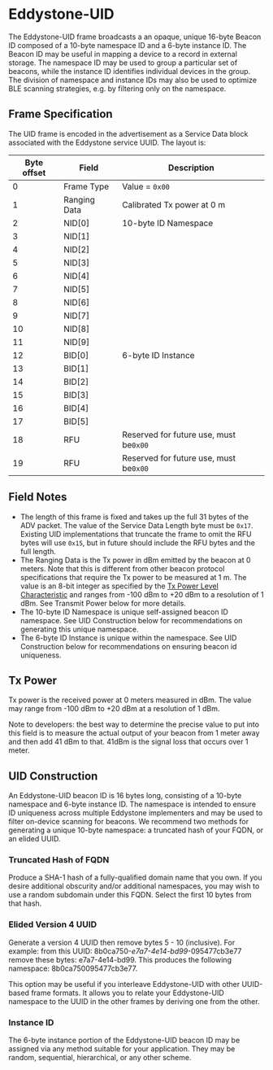 # Eddystone-UID

The Eddystone-UID frame broadcasts a an opaque, unique 16-byte Beacon ID composed of a 10-byte namespace ID and a 6-byte instance ID. The Beacon ID may be useful in mapping a device to a record in external storage. The namespace ID may be used to group a particular set of beacons, while the instance ID identifies individual devices in the group. The division of namespace and instance IDs may also be used to optimize BLE scanning strategies, e.g. by filtering only on the namespace.

## Frame Specification

The UID frame is encoded in the advertisement as a Service Data block associated with the Eddystone service UUID. The layout is:

Byte offset | Field | Description
------------|-------|------------
0 | Frame Type | Value = `0x00`
1 | Ranging Data | Calibrated Tx power at 0 m
2 | NID[0] | 10-byte ID Namespace
3 | NID[1]
4 | NID[2]
5 | NID[3]
6 | NID[4]
7 | NID[5]
8 | NID[6]
9 | NID[7]
10 | NID[8]
11 | NID[9]
12 | BID[0] | 6-byte ID Instance
13 | BID[1]
14 | BID[2]
15 | BID[3]
16 | BID[4]
17 | BID[5]
18 | RFU | Reserved for future use, must be`0x00`
19 | RFU | Reserved for future use, must be`0x00`

## Field Notes

- The length of this frame is fixed and takes up the full 31 bytes of the ADV packet. The value of the Service Data Length byte must be `0x17`. Existing UID implementations that truncate the frame to omit the RFU bytes will use `0x15`, but in future should include the RFU bytes and the full length.
- The Ranging Data is the Tx power in dBm emitted by the beacon at 0 meters. Note that this is different from other beacon protocol specifications that require the Tx power to be measured at 1 m. The value is an 8-bit integer as specified by the [Tx Power Level Characteristic](https://developer.bluetooth.org/gatt/characteristics/Pages/CharacteristicViewer.aspx?u=org.bluetooth.characteristic.tx_power_level.xml) and ranges from -100 dBm to +20 dBm to a resolution of 1 dBm. See Transmit Power below for more details.
- The 10-byte ID Namespace is unique self-assigned beacon ID namespace. See UID Construction below for recommendations on generating this unique namespace.
- The 6-byte ID Instance is unique within the namespace. See UID Construction below for recommendations on ensuring beacon id uniqueness.

## Tx Power

Tx power is the received power at 0 meters measured in dBm. The value may range from -100 dBm to +20 dBm at a resolution of 1 dBm.

Note to developers: the best way to determine the precise value to put into this field is to measure the actual output of your beacon from 1 meter away and then add 41 dBm to that. 41dBm is the signal loss that occurs over 1 meter.

## UID Construction

An Eddystone-UID beacon ID is 16 bytes long, consisting of a 10-byte namespace and 6-byte instance ID. The namespace is intended to ensure ID uniqueness across multiple Eddystone implementers and may be used to filter on-device scanning for beacons. We recommend two methods for generating a unique 10-byte namespace: a truncated hash of your FQDN, or an elided UUID.

### Truncated Hash of FQDN

Produce a SHA-1 hash of a fully-qualified domain name that you own. If you desire additional obscurity and/or additional namespaces, you may wish to use a random subdomain under this FQDN. Select the first 10 bytes from that hash.

### Elided Version 4 UUID

Generate a version 4 UUID then remove bytes 5 - 10 (inclusive). For example: from this UUID: 8b0ca750-_e7a7-4e14-bd99_-095477cb3e77 remove these bytes: e7a7-4e14-bd99. This produces the following namespace: 8b0ca750095477cb3e77.

This option may be useful if you interleave Eddystone-UID with other UUID-based frame formats. It allows you to relate your Eddystone-UID namespace to the UUID in the other frames by deriving one from the other.

### Instance ID

The 6-byte instance portion of the Eddystone-UID beacon ID may be assigned via any method suitable for your application. They may be random, sequential, hierarchical, or any other scheme.

